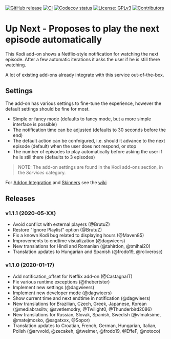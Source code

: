 [![GitHub release](https://img.shields.io/github/release/im85288/service.upnext.svg)](https://github.com/im85288/service.upnext/releases)
[![CI](https://github.com/im85288/service.upnext/workflows/CI/badge.svg)](https://github.com/im85288/service.upnext/actions?query=workflow:CI)
[![Codecov status](https://img.shields.io/codecov/c/github/im85288/service.upnext/master)](https://codecov.io/gh/im85288/service.upnext/branch/master)
[![License: GPLv3](https://img.shields.io/badge/License-GPLv2-yellow.svg)](https://opensource.org/licenses/GPL-2.0)
[![Contributors](https://img.shields.io/github/contributors/im85288/service.upnext.svg)](https://github.com/im85288/service.upnext/graphs/contributors)

# Up Next - Proposes to play the next episode automatically

This Kodi add-on shows a Netflix-style notification for watching the next episode. After a few automatic iterations it asks the user if he is still there watching.

A lot of existing add-ons already integrate with this service out-of-the-box.

## Settings
The add-on has various settings to fine-tune the experience, however the default settings should be fine for most.

  * Simple or fancy mode (defaults to fancy mode, but a more simple interface is possible)
  * The notification time can be adjusted (defaults to 30 seconds before the end)
  * The default action can be confnigured, i.e. should it advance to the next episode (default) when the user does not respond, or stop
  * The number of episodes to play automatically before asking the user if he is still there (defaults to 3 episodes)

> NOTE: The add-on settings are found in the Kodi add-ons section, in the *Services* category.

For [Addon Integration](https://github.com/im85288/service.upnext/wiki/Addon-Integration) and [Skinners](https://github.com/im85288/service.upnext/wiki/Skinners) see the [wiki](https://github.com/im85288/service.upnext/wiki)

## Releases
### v1.1.1 (2020-05-XX)
- Avoid conflict with external players (@BrutuZ)
- Restore "Ignore Playlist" option (@BrutuZ)
- Fix a known Kodi bug related to displaying hours (@Maven85)
- Improvements to endtime visualization (@dagwieers)
- New translations for Hindi and Romanian (@tahirdon, @tmihai20)
- Translation updates to Hungarian and Spanish (@frodo19, @roliverosc)

### v1.1.0 (2020-01-17)
- Add notification_offset for Netflix add-on (@CastagnaIT)
- Fix various runtime exceptions (@thebertster)
- Implement new settings (@dagwieers)
- Implement new developer mode (@dagwieers)
- Show current time and next endtime in notification (@dagwieers)
- New translations for Brazilian, Czech, Greek, Japanese, Korean (@mediabrasiltv, @svetlemodry, @Twilight0, @Thunderbird2086)
- New translations for Russian, Slovak, Spanish, Swedish (@vlmaksime, @matejmosko, @sagatxxx, @Sopor)
- Translation updates to Croatian, French, German, Hungarian, Italian, Polish (@arvvoid, @zecakeh, @tweimer, @frodo19, @EffeF, @notoco)
